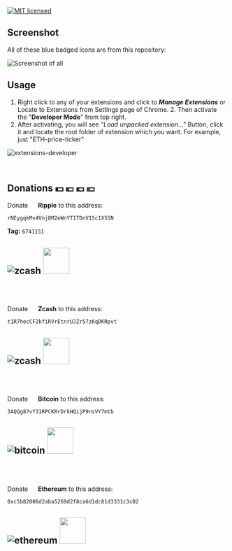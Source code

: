[![MIT licensed](https://img.shields.io/badge/license-MIT-blue.svg)](https://github.com/cosmicog/chrome-price-tickers/blob/master/LICENSE)

## Screenshot
All of these blue badged icons are from this repository:

![Screenshot of all](https://user-images.githubusercontent.com/9158844/36941382-d80cc032-1f6a-11e8-8289-eba53897c527.png)

## Usage

1. Right click to any of your extensions and click to **_Manage Extensions_** or Locate to Extensions from Settings page of Chrome. 2. Then activate the "**Developer Mode**" from top right. 
3. After activating, you will see _"Load unpacked extension..."_ Button, click it and locate the root folder of extension which you want. For example, just "ETH-price-ticker"

![extensions-developer](https://user-images.githubusercontent.com/9158844/36941454-92b60a00-1f6c-11e8-9dc3-22de428977f6.png)

<br>

## Donations :dollar: :euro: :pound: :yen:


Donate <img src="https://avatars0.githubusercontent.com/u/3165523" width="15" height="15"/> **Ripple** to this address:
```
rNEygqkMv4Vnj8M2eWnYT1TDnV1Sc1X5SN
```
**Tag:** `6741151`

![zcash](https://user-images.githubusercontent.com/9158844/36625316-3c14cba8-192e-11e8-9c2d-3855fda623b7.png)
<img src="https://avatars0.githubusercontent.com/u/3165523" width="60" height="60"/>
---

<br><br>


Donate <img src="https://avatars2.githubusercontent.com/u/16122764" width="15" height="15"/> **Zcash** to this address:
```
t1R7hecCF2kfiRVrEtnrUJZr57zKqDKRpvt
```
![zcash](https://user-images.githubusercontent.com/9158844/36625316-3c14cba8-192e-11e8-9c2d-3855fda623b7.png)
<img src="https://avatars2.githubusercontent.com/u/16122764" width="60" height="60"/>
---

<br><br>

Donate <img src="https://avatars2.githubusercontent.com/u/528860" width="15" height="15"/> **Bitcoin** to this address:

```
3AQQg87vY31RPCKRrDrkHQijP9nsVY7mtb
```
![bitcoin](https://user-images.githubusercontent.com/9158844/36625315-3bf470ec-192e-11e8-8dc4-e8ea15b00a6f.png)
<img src="https://avatars2.githubusercontent.com/u/528860" width="60" height="60"/>
---

<br><br>

Donate <img src="https://github.com/webcyou/crypto-currency-icon/blob/master/design/images/default/3.png" width="15" height="15"/> **Ethereum** to this address:

```
0xc5b82006d2aba5269d2f8ca6d1dc81d3331c3c02
```
![ethereum](https://user-images.githubusercontent.com/9158844/36625314-3bd89dd6-192e-11e8-984d-a1e61c4a0ffa.png)
<img src="https://github.com/webcyou/crypto-currency-icon/blob/master/design/images/default/3.png" width="60" height="60"/> 
---
